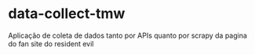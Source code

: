 # data-collect-tmw


Aplicação de coleta de dados tanto por APIs quanto por scrapy da pagina do fan site do resident evil